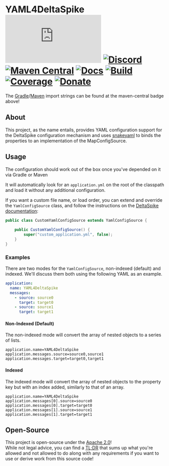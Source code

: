 # YAML4DeltaSpike [![Matrix]][matrix-community] [![Discord]][discord-guild] [![Maven Central]][maven-page] [![Docs]][documentation] [![Build]][gitlab] [![Coverage]][gitlab] [![Donate]][elypia-donate]
The [Gradle]/[Maven] import strings can be found at the maven-central badge above!

## About
This project, as the name entails, provides YAML configuration support for the DeltaSpike
configuration mechanism and uses [snakeyaml] to binds the properties to an implementation
of the MapConfigSource.

## Usage
The configuration should work out of the box once you've depended on it via Gradle or Maven

It will automatically look for an `application.yml` on the root of the classpath
and load it without any additional configuration.

If you want a custom file name, or load order, you can extend and override the 
`YamlConfigSource` class, and follow the instructions on the [DeltaSpike documentation]:

```java
public class CustomYamlConfigSource extends YamlConfigSource {
    
    public CustomYamlConfigSource() {
        super("custom_application.yml", false);
    }
}
```

### Examples
There are two modes for the `YamlConfigSource`, non-indexed (default) and indexed.
We'll discuss them both using the following YAML as an example.

```yaml
application:
  name: YAML4DeltaSpike
  messages:
    - source: source0
      target: target0
    - source: source1
      target: target1
```

#### Non-Indexed (Default)
The non-indexed mode will convert the array of nested objects to a series of lists.

```properties
application.name=YAML4DeltaSpike
application.messages.source=source0,source1
application.messages.target=target0,target1
```

#### Indexed
The indexed mode will convert the array of nested objects to the property key
but with an index added, similarly to that of an array.

```properties
application.name=YAML4DeltaSpike
application.messages[0].source=source0
application.messages[0].target=target0
application.messages[1].source=source1
application.messages[1].target=target1
```

## Open-Source
This project is open-source under the [Apache 2.0]!  
While not legal advice, you can find a [TL;DR] that sums up what
you're allowed and not allowed to do along with any requirements if you want to 
use or derive work from this source code!  

[matrix-community]: https://matrix.to/#/+elypia:matrix.org "Matrix Invite"
[discord-guild]: https://discord.com/invite/hprGMaM "Discord Invite"
[maven-page]: https://search.maven.org/search?q=g:org.elypia.yaml4deltaspike "Maven Central"
[documentation]: https://elypia.gitlab.io/yaml4deltaspike "Project Documentation"
[gitlab]: https://gitlab.com/Elypia/yaml4deltaspike/commits/master "Repository on GitLab"
[elypia-donate]: https://elypia.org/donate "Donate to Elypia"
[Gradle]: https://gradle.org/ "Depend via Gradle"
[Maven]: https://maven.apache.org/ "Depend via Maven"
[snakeyaml]: https://bitbucket.org/asomov/snakeyaml/src/master/ "SnakeYAML on BitBucket"
[DeltaSpike documentation]: https://deltaspike.apache.org/documentation/configuration.html#ProvidingconfigurationusingConfigSources "DeltaSpike Documentation"
[Apache 2.0]: https://www.apache.org/licenses/LICENSE-2.0 "Apache 2.0 License"
[TL;DR]: https://tldrlegal.com/license/apache-license-2.0-(apache-2.0) "TL;DR of Apache 2.0"

[Matrix]: https://img.shields.io/matrix/elypia:matrix.org?logo=matrix "Matrix Shield"
[Discord]: https://discord.com/api/guilds/184657525990359041/widget.png "Discord Shield"
[Maven Central]: https://img.shields.io/maven-central/v/org.elypia.yaml4deltaspike/yaml4deltaspike "Download Shield"
[Docs]: https://img.shields.io/badge/docs-yaml4deltaspike-blue.svg "Documentation Shield"
[Build]: https://gitlab.com/Elypia/yaml4deltaspike/badges/master/pipeline.svg "GitLab Build Shield"
[Coverage]: https://gitlab.com/Elypia/yaml4deltaspike/badges/master/coverage.svg "GitLab Coverage Shield"
[Donate]: https://img.shields.io/badge/donate-elypia-blueviolet "Donate Shield"
